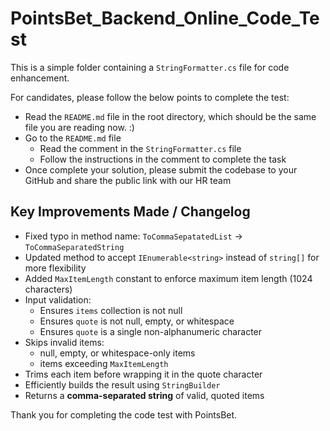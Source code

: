 ﻿# PointsBet_Backend_Online_Code_Test
This is a simple folder containing a `StringFormatter.cs` file for code enhancement.

For candidates, please follow the below points to complete the test:
- Read the `README.md` file in the root directory, which should be the same file you are reading now. :)
- Go to the `README.md` file
  - Read the comment in the `StringFormatter.cs` file
  - Follow the instructions in the comment to complete the task
- Once complete your solution, please submit the codebase to your GitHub and share the public link with our HR team

## Key Improvements Made / Changelog

- Fixed typo in method name: `ToCommaSepatatedList` -> `ToCommaSeparatedString`
- Updated method to accept `IEnumerable<string>` instead of `string[]` for more flexibility
- Added `MaxItemLength` constant to enforce maximum item length (1024 characters)
- Input validation:
  - Ensures `items` collection is not null
  - Ensures `quote` is not null, empty, or whitespace
  - Ensures `quote` is a single non-alphanumeric character
- Skips invalid items:
  - null, empty, or whitespace-only items
  - items exceeding `MaxItemLength`
- Trims each item before wrapping it in the quote character
- Efficiently builds the result using `StringBuilder`
- Returns a **comma-separated string** of valid, quoted items

Thank you for completing the code test with PointsBet.